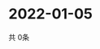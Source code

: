 # 2022-01-05
  共 0条

  <!-- BEGIN -->
  <!-- 最后更新时间Wed Jan 05 2022 06:06:46 GMT+0000 (Coordinated Universal Time) -->
  
  <!-- END -->
  
  
